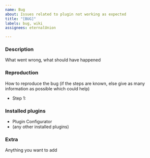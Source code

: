 ```yaml
---
name: Bug
about: Issues related to plugin not working as expected
title: "[BUG]"
labels: bug, wiki
assignees: eternalUnion

---
```


### Description
What went wrong, what should have happened

### Reproduction
How to reproduce the bug (if the steps are known, else give as many information as possible which could help)
- Step 1:

### Installed plugins
- Plugin Configurator
- (any other installed plugins)

### Extra
Anything you want to add
